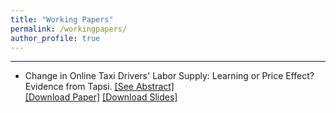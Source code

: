 ```yaml
---
title: "Working Papers"
permalink: /workingpapers/
author_profile: true
---
```


---

- Change in Online Taxi Drivers' Labor Supply: Learning or Price Effect? Evidence from Tapsi. [[See Abstract]](https://peymanshahidi.github.io/workingpapers/tapsilearning) <br>
  [[Download Paper]](https://www.dropbox.com/s/j35pgr4ppfpy784/Peyman%20Shahidi%20-%20Proposal%202nd%20Draft.pdf?dl=0)
  [[Download Slides]](https://www.dropbox.com/s/2btm18pmsp6ieqx/Proposal%20Presentation.pdf?dl=0)

